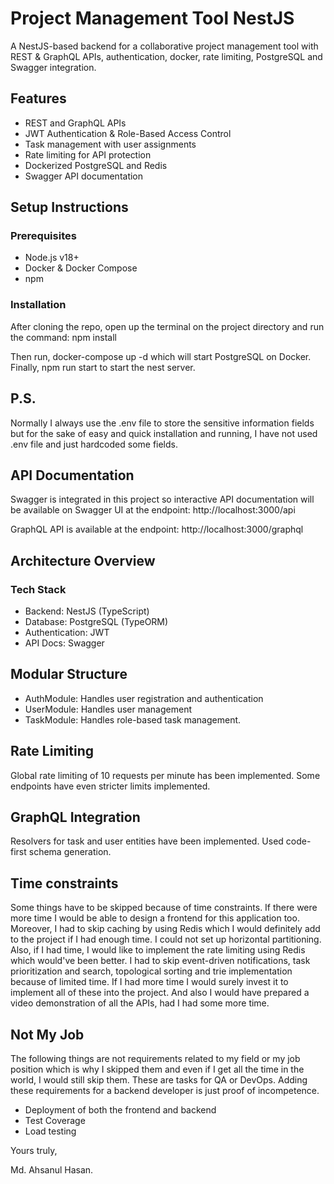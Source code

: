 # Project Management Tool NestJS

A NestJS-based backend for a collaborative project management tool with REST & GraphQL APIs, authentication, docker, rate limiting, PostgreSQL and Swagger integration.

## Features
- REST and GraphQL APIs
- JWT Authentication & Role-Based Access Control
- Task management with user assignments
- Rate limiting for API protection
- Dockerized PostgreSQL and Redis
- Swagger API documentation

## Setup Instructions

### Prerequisites
- Node.js v18+
- Docker & Docker Compose
- npm

### Installation

After cloning the repo, open up the terminal on the project directory and run the command: npm install

Then run, docker-compose up -d which will start PostgreSQL on Docker.
Finally, npm run start to start the nest server.

## P.S.

Normally I always use the .env file to store the sensitive information fields but for the sake of easy and quick installation and running, I have not used .env file and just hardcoded some fields.


## API Documentation

Swagger is integrated in this project so interactive API documentation will be available on Swagger UI at the endpoint: http://localhost:3000/api

GraphQL API is available at the endpoint: http://localhost:3000/graphql



## Architecture Overview

### Tech Stack
- Backend: NestJS (TypeScript)
- Database: PostgreSQL (TypeORM)
- Authentication: JWT
- API Docs: Swagger


## Modular Structure

- AuthModule: Handles user registration and authentication
- UserModule: Handles user management
- TaskModule: Handles role-based task management.


## Rate Limiting

Global rate limiting of 10 requests per minute has been implemented. Some endpoints have even stricter limits implemented.


## GraphQL Integration

Resolvers for task and user entities have been implemented. Used code-first schema generation.



## Time constraints

Some things have to be skipped because of time constraints. If there were more time I would be able to design a frontend for this application too. Moreover, I had to skip caching by using Redis which I would definitely add to the project if I had enough time. I could not set up horizontal partitioning. Also, if I had time, I would like to implement the rate limiting using Redis which would've been better. I had to skip event-driven notifications, task prioritization and search, topological sorting and trie implementation because of limited time. If I had more time I would surely invest it to implement all of these into the project. And also I would have prepared a video demonstration of all the APIs, had I had some more time.


## Not My Job

The following things are not requirements related to my field or my job position which is why I skipped them and even if I get all the time in the world, I would still skip them. These are tasks for QA or DevOps. Adding these requirements for a backend developer is just proof of incompetence.

- Deployment of both the frontend and backend
- Test Coverage
- Load testing



Yours truly,

Md. Ahsanul Hasan.
